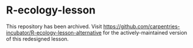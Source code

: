 # R-ecology-lesson

This repository has been archived. Visit https://github.com/carpentries-incubator/R-ecology-lesson-alternative for the actively-maintained version of this redesigned lesson.
